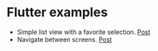 # Flutter examples

- Simple list view with a favorite selection. [Post](https://medium.com/@castellano.mariano/create-a-favorite-selection-in-listview-using-flutter-fc40d3211aeb)
- Navigate between screens. [Post](https://medium.com/@castellano.mariano/navigate-between-screens-flutter-9451be448d15)
